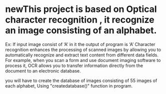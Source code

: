 # newThis project is based on Optical character recognition , it recognize an image consisting of an alphabet.
Ex:
If input image consist of ‘A’ in it the output of program is ‘A’
Character recognition enhances the processing of scanned images by allowing you to automatically recognize and extract text content from different data fields. For example, when you scan a form and use document imaging software to process it, OCR allows you to transfer information directly from the document to an electronic database.    

you will have to create the database of images consisting of 55 images of each alphabet, Using "createdatabase()" function in program. 
